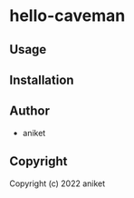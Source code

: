 # hello-caveman



## Usage

## Installation

## Author

* aniket

## Copyright

Copyright (c) 2022 aniket

